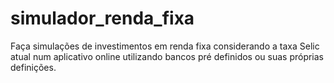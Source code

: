 # simulador_renda_fixa
Faça simulações de investimentos em renda fixa considerando a taxa Selic atual num aplicativo online utilizando bancos pré definidos ou suas próprias definições.
